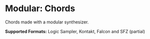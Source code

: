 # Modular: Chords
 
Chords made with a  modular synthesizer.

**Supported Formats:** Logic Sampler, Kontakt, Falcon and SFZ (partial)
